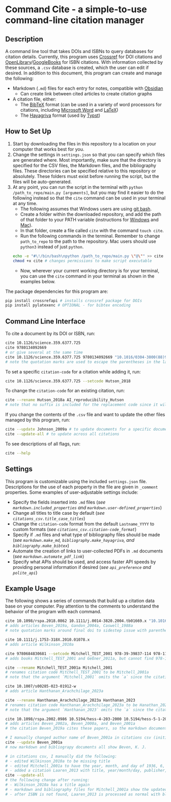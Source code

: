 # Command Cite - a simple-to-use command-line citation manager

## Description

A command line tool that takes DOIs and ISBNs to query databases for citation details. Currently, this program uses [Crossref](https://www.crossref.org/documentation/) for DOI citations and [OpenLibrary](https://openlibrary.org/developers)/[GoogleBooks](https://developers.google.com/books/docs/overview) for ISBN citations. With information collected by these sources, a `.csv` database is created, which the user can edit if desired. In addition to this document, this program can create and manage the following:
 - Markdown (`.md`) files for each entry for notes, compatible with [Obsidian](https://www.obsidian.md)
    - Can create link between cited articles to create citation graphs
 - A citation file, either:
    - The [BibTeX](https://www.bibtex.org/) format (can be used in a variety of word processors for citations, including [Microsoft Word](https://interfacegroup.ch/how-can-i-use-my-bibtex-library-in-ms-word/) and [LaTeX](https://www.overleaf.com/learn/latex/Bibliography_management_with_bibtex))
    - The [Hayagriva](https://github.com/typst/hayagriva/blob/main/docs/file-format.md) format (used by [Typst](typst.app))

## How to Set Up

1. Start by downloading the files in this repository to a location on your computer that works best for you. 
2. Change the settings in `settings.json` so that you can specify which files are generated where. Most importantly, make sure that the directory is specified for the CSV files, the Markdown files, and the bibliography files. These directories can be specified relative to this repository or absolutely. These folders must exist before running the script, but the files will be auto-generated.
3. At any point, you can run the script in the terminal with `python /path_to_repo/main.py [arguments]`, but you may find it easier to do the following instead so that the `cite` command can be used in your terminal at any time.
   - The following assumes that Windows users are using [git bash](https://git-scm.com/download/win).
   - Create a folder within the downloaded repository, and add the path of that folder to your PATH variable (instructions for [Windows](https://stackoverflow.com/a/74571841/13597979) and [Mac](https://pimylifeup.com/macos-path-environment-variable/#permanently-setting-the-environment-path-variable-on-macos)).
   - In that folder, create a file called `cite` with the command `touch cite`.
   - Run the following commands in the terminal. Remember to change `path_to_repo` to the path to the repository. Mac users should use `python3` instead of just `python`.
   ```bash
   echo -e "#\!/bin/bash\npython /path_to_repo/main.py \"@\"" >> cite
   chmod +x cite # changes permissions to make script executable
   ```
   - Now, wherever your current working directory is for your terminal, you can use the `cite` command in your terminal as shown in the examples below.

The package dependencies for this program are:

```bash
pip install crossrefapi # installs crossref package for DOIs
pip install pylatexenc # OPTIONAL - for bibtex encoding
```

## Command Line Interface

To cite a document by its DOI or ISBN, run:
```bash
cite 10.1126/science.359.6377.725
cite 9780134092669
# or give several at the same time
cite 10.1126/science.359.6377.725 9780134092669 "10.1016/0304-3800(88)90071-3"
# note the quotation marks are used to escape the parentheses in the last doi
```

To set a specific `citation-code` for a citation while adding it, run:
```bash
cite 10.1126/science.359.6377.725 --setcode Hutson_2018
```

To change the `citation-code` for an existing citation, run:
```bash
cite --rename Hutson_2018a AI_reproducibility_Hutson
# note that no suffix is included for the replacement code since it will be auto-generated
```

If you change the contents of the `.csv` file and want to update the other files managed by this program, run:
```bash
cite --update Johnson_2009a # to update documents for a specific document, or
cite --update-all # to update across all citations
```

To see descriptions of all flags, run:
```bash
cite --help
```

## Settings

This program is customizable using the included `settings.json` file. Descriptions for the use of each property in the file are given in `_comment` properties. Some examples of user-adjustable settings include:

- Specify the fields inserted into `.md` files (*see `markdown.included_properties` and `markdown.user-defined_properties`*)
- Change all titles to title case by default (*see `citations_csv.title_case_titles`*)
- Change the `citation-code` format from the default `Lastname_YYYY` to custom formats (*see `citations_csv.citation-code_format`*)
- Specify if `.md` files and what type of bibliography files should be made (*see `markdown.make_md`, `bibliography.make_hayagriva`, and `bibliography.make_bibtex`*)
- Automate the creation of links to user-collected PDFs in `.md` documents (*see `markdown.automate_pdf_link`*)
- Specify what APIs should be used, and access faster API speeds by providing personal information if desired (*see `api_preference` and `polite_api`*)

## Example Usage

The following shows a series of commands that build up a citation data base on your computer. Pay attention to the comments to understand the behavior of the program with each command.

```bash
cite 10.1098/rspa.2018.0862 10.1111/j.0014-3820.2004.tb01669.x "10.1016/0304-3800(88)90071-3"
# adds articles Beven_2019a, Gandon_2004a, Caswell_1988a
# note quotation marks around final doi to sidestep issue with parentheses
```

```bash
cite 10.1111/j.1753-318X.2010.01078.x
# adds article Wilkinson_2010a
```

```bash
cite 9780684830681 --setcode Mitchell_TEST_2001 978-39-39837-114 978-111-85006-0-6
# adds books Mitchell_TEST_2001 and Geßner_2011a, but cannot find 978-111-85006-0-6 in databases (would have to be added by hand to citations csv)
```

```bash
cite --rename Mitchell_TEST_2001a Mitchell_2001
# renames citation code Mitchell_TEST_2001 to be Mitchell_2001a
# note that the argument `Mitchell_2001` omits the `a` since the citation code suffix must be added by the program
```

```bash
cite 10.1007/s00285-023-01912-w
# adds article Hanthanan_Arachchilage_2023a
```

```bash
cite --rename Hanthanan_Arachchilage_2023a Hanthanan_2023
# renames citation code Hanthanan_Arachchilage_2023a to be Hanathan_2023a
# note that the argument `Hanthanan_2023` omits the `a` since the citation code suffix must be added by the program
```

```bash
cite 10.1098/rspa.2002.0986 10.5194/hess-4-203-2000 10.5194/hess-5-1-2001
# adds articles Beven_2002a, Beven_2000a, and Beven_2001a
# the citation Beven_2019a cites these papers, so the markdown document Beven_2019a.md has links to the respective 
```

```bash
# I manually changed author name of Beven_2001a in citations csv (initially Beven*+K.) to Beven papers better: `Beven+K. J.`
cite --update Beven_2001a
# now markdown and bibliograpy documents all show Beven, K. J.
```

```bash
# in citations csv, I manually did the following: 
# - edited Wilkinson_2010a to be missing title
# - edited Mitchell_2001a to have the year, month, and day of 1936, 6, and 30, respectively
# - added a citation Laaren_2013 with title, year/month/day, publisher, isbn, and type, leaving all other entries blank
cite --update-all
# the following change after running: 
# - Wilkinson_2010a has a title again
# - markdown and bibliography files for Mitchell_2001a show the updated time
# - after ISBN is not found, Laaren_2013 is processed as normal with blanks in csv filled with NAs and markdown and bibliography entries created
```